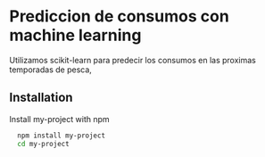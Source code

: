 
# Prediccion de consumos con machine learning

Utilizamos scikit-learn para predecir los consumos en las proximas temporadas de pesca,


## Installation

Install my-project with npm

```bash
  npm install my-project
  cd my-project
```
    